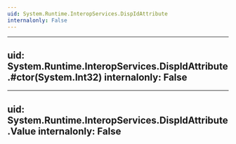 ```yaml
---
uid: System.Runtime.InteropServices.DispIdAttribute
internalonly: False
---
```


---
uid: System.Runtime.InteropServices.DispIdAttribute.#ctor(System.Int32)
internalonly: False
---

---
uid: System.Runtime.InteropServices.DispIdAttribute.Value
internalonly: False
---
